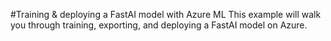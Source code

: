 #Training & deploying a FastAI model with Azure ML
This example will walk you through training, exporting, and deploying a FastAI model on Azure.
